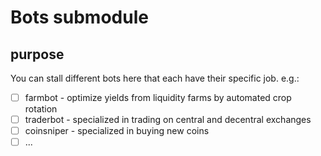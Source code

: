 # Bots submodule


## purpose

You can stall different bots here that each have their specific job.
e.g.:
- [ ] farmbot - optimize yields from liquidity farms by automated crop rotation
- [ ] traderbot - specialized in trading on central and decentral exchanges
- [ ] coinsniper - specialized in buying new coins
- [ ] ...
